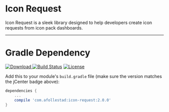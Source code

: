 # Icon Request

Icon Request is a sleek library designed to help developers create icon requests from icon pack 
dashboards.

---

# Gradle Dependency

[ ![Download](https://api.bintray.com/packages/drummer-aidan/maven/icon-request/images/download.svg) ](https://bintray.com/drummer-aidan/maven/icon-request/_latestVersion)
[![Build Status](https://travis-ci.org/afollestad/icon-request.svg)](https://travis-ci.org/afollestad/icon-request)
[![License](https://img.shields.io/badge/license-Apache%202-4EB1BA.svg?style=flat-square)](https://www.apache.org/licenses/LICENSE-2.0.html)

Add this to your module's `build.gradle` file (make sure the version matches the jCenter badge above):

```gradle
dependencies {
	...
	compile 'com.afollestad:icon-request:2.0.0'
}
```